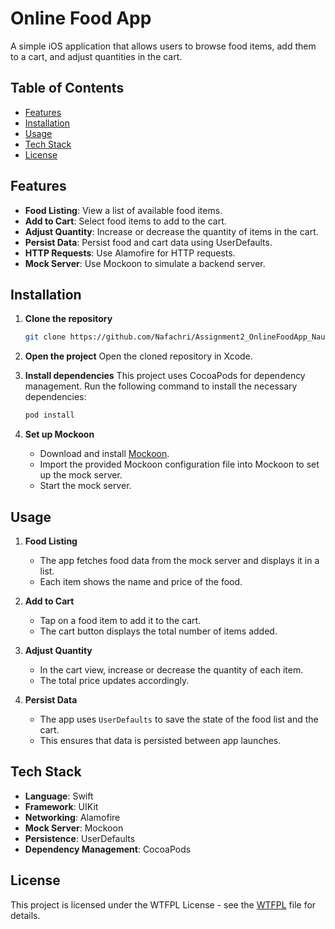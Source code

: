 # Online Food App

A simple iOS application that allows users to browse food items, add them to a cart, and adjust quantities in the cart.

## Table of Contents
- [Features](#features)
- [Installation](#installation)
- [Usage](#usage)
- [Tech Stack](#tech-stack)
- [License](#license)

## Features

- **Food Listing**: View a list of available food items.
- **Add to Cart**: Select food items to add to the cart.
- **Adjust Quantity**: Increase or decrease the quantity of items in the cart.
- **Persist Data**: Persist food and cart data using UserDefaults.
- **HTTP Requests**: Use Alamofire for HTTP requests.
- **Mock Server**: Use Mockoon to simulate a backend server.

## Installation

1. **Clone the repository**
   ```sh
   git clone https://github.com/Nafachri/Assignment2_OnlineFoodApp_NaufalAlFachri.git
   ```

2. **Open the project**
   Open the cloned repository in Xcode.

3. **Install dependencies**
   This project uses CocoaPods for dependency management. Run the following command to install the necessary dependencies:
   ```sh
   pod install
   ```

4. **Set up Mockoon**
   - Download and install [Mockoon](https://mockoon.com/).
   - Import the provided Mockoon configuration file into Mockoon to set up the mock server.
   - Start the mock server.

## Usage

1. **Food Listing**
   - The app fetches food data from the mock server and displays it in a list.
   - Each item shows the name and price of the food.

2. **Add to Cart**
   - Tap on a food item to add it to the cart.
   - The cart button displays the total number of items added.

3. **Adjust Quantity**
   - In the cart view, increase or decrease the quantity of each item.
   - The total price updates accordingly.

4. **Persist Data**
   - The app uses `UserDefaults` to save the state of the food list and the cart.
   - This ensures that data is persisted between app launches.

## Tech Stack

- **Language**: Swift
- **Framework**: UIKit
- **Networking**: Alamofire
- **Mock Server**: Mockoon
- **Persistence**: UserDefaults
- **Dependency Management**: CocoaPods

## License

This project is licensed under the WTFPL License - see the [WTFPL](https://en.wikipedia.org/wiki/WTFPL) file for details.
